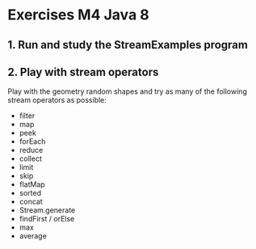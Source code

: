 # Exercises M4 Java 8

## 1. Run and study the StreamExamples program

## 2. Play with stream operators
Play with the geometry random shapes and try as many of the following stream operators as possible:
- filter
- map
- peek
- forEach
- reduce
- collect
- limit
- skip
- flatMap
- sorted
- concat
- Stream.generate
- findFirst / orElse
- max
- average
